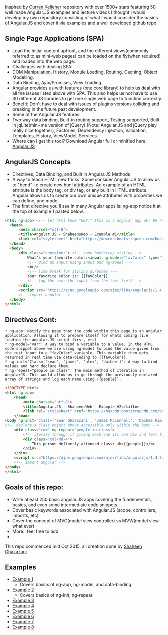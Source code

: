 Inspired by [Curran Kelleher](https://github.com/curran/portfolio) repository with over 1500+ stars featuring 50 well made Angular.JS examples and lecture videos I thought I would develop my own repository consisting of what I would consider the basics of Angular.JS and cover it via examples and a well developed github repo.

## Single Page Applications (SPA)
 * Load the initial content upfront, and the different views(commonly referred to as mini-web pages) can be loaded on the fly(when required) and loaded into the web page.
 * Challenges with dealing SPA: 
  * DOM Manipulation, History, Module Loading, Routing, Caching, Object Modelling.
  * Data Binding, Ajax/Promises, View Loading. 
 * Angular provides us with features (one core library) to help us deal with all the issues listed above with SPA. This also helps us not have to use 30 different JS libraries to get one single web page to function correctly. 
  * Benefit: Don't have to deal with issues of plugins versions colliding and breaking in the future past development.
 * Some of the Angular.JS features:
  * Two way data binding, Built-in routing support, Testing supported, Built in jqLite(mini-me version of jQuery) (Note: Angular.JS and jQuery play really nice together), Factories, Dependency Injection, Validation, Templates, History, ViewModel, Services. 
  * Where can I get this tool? Download Angular full or minified here: [Angular.JS](http://angularjs.org)

## AngularJS Concepts
 * Directives, Data Binding, and Built in Angular.JS Methods 
  * A way to teach HTML new tricks. Some consider Angular.JS to allow us to "bend" i.e create new html attributes. An example of an HTML attribute is the body tag, or div tag, or any built in HTML attribute. Angular allows us to create our own unique attributes with properties we can define, and model. 
  * The first directive you'll see in many Angular apps is: ng-app notice it at the top of example 1 pasted below. 
  ```html
 <html ng-app> <!-- let html know "HEY!" this is a angular app ok? Be ready.. -->
	<head> 
	    <meta charset="utf-8"> 
	    <title>Angular.JS - ShaheensWeb - Example #1</title>
		<link rel="stylesheet" href="https://maxcdn.bootstrapcdn.com/bootstrap/3.3.5/css/bootstrap.min.css"> 
	</head>
	<body>
		<div class="container"> <!-- some bootstrap styling --> 
		    What's your favorite color:<input ng-model="favColor" type="text"/> 
    	    <!-- Bind an input using input and ng-model -->
		    <br/> 
		    <!-- line break for styling purposes -->
    		Your favorite color is: {{favColor}} 
    		<!-- log the user the input from the text field -->
 		</div>
  		<script src="https://ajax.googleapis.com/ajax/libs/angularjs/1.4.7/angular.min.js"></script> 
  		<!-- import angular -->
	</body>
</html>
 ```
 ## Directives Cont:
 	* ng-app: Notify the page that the code within this page is an angular application. Allowing it to prepare itself for whats coming (i.e loading the angular.JS script first, etc)
 	* ng-model="var": A way to bind a variable to a value. In the HTML code snippet above we are using ng-model to bind the value given from the text input to a "favColor" variable. This variable then gets returned in real time via data-binding to {{favColor}}. 
 	* ng-init="Class=['sean', 'james', 'alex', 'daihee']": A way to bind values and hard declare them. 
 	* ng-repeat="people in Class": The main method of iteration in AngularJS. This would allow us to go through the previously declared array of strings and log each name using {{people}}. 
```html
<!DOCTYPE html>
<html ng-app> 
	<head> 
    	<meta charset="utf-8"> 
    	<title>Angular.JS - ShaheensWeb - Example #2</title>
	    <link rel="stylesheet" href="https://maxcdn.bootstrapcdn.com/bootstrap/3.3.5/css/bootstrap.min.css"> 
	</head>
<body ng-init="class=['Sean Ghazazani', 'James Mcconnell', 'Daihee Kim', 'Alex Carlucci', 'Nick Corneau']">
<!-- declare a class object above accessible only within the body -->
	<div class="row" ng-repeat="people in class">  
  		<!-- iterate through it giving each one its own div and text field -->
  		<div class="col-md-4">
        	This person definetly attended class: <b>{{people}}</b>
    	</div>
    </div>
    <script src="https://ajax.googleapis.com/ajax/libs/angularjs/1.4.7/angular.min.js"></script> 
    <!-- import angular -->
</body>
</html>
 ```
 
## Goals of this repo:
  * Write atleast 250 basic angular.JS apps covering the fundementals, basics, and even some intermediate code snippets.
  * Cover basic keywords associated with Angular.JS (scope, controllers, imports, etc)
  * Cover the concept of MVC(model view controller) vs MVW(model view what ever)
  * More.. feel free to add
  * 

This repo commenced mid Oct 2015, all creation done by [Shaheen Ghazazani](http://shaheensweb.me) 

## Examples
 * [Example 1](https://github.com/ShaheensWeb/250-angularJS-examples/blob/master/example1/index-example1.html)
 	* Covers basics of ng-app, ng-model, and data-binding.
 * [Example 2](https://github.com/ShaheensWeb/250-angularJS-examples/blob/master/example2/index-example2.html)
	* Covers basics of ng-init, ng-repeat. 
 * [Example 3]()
 * [Example 4]()
 * [Example 5]()
 * [Example 6]()
 * [Example 7]()
 * [Example 8]()
